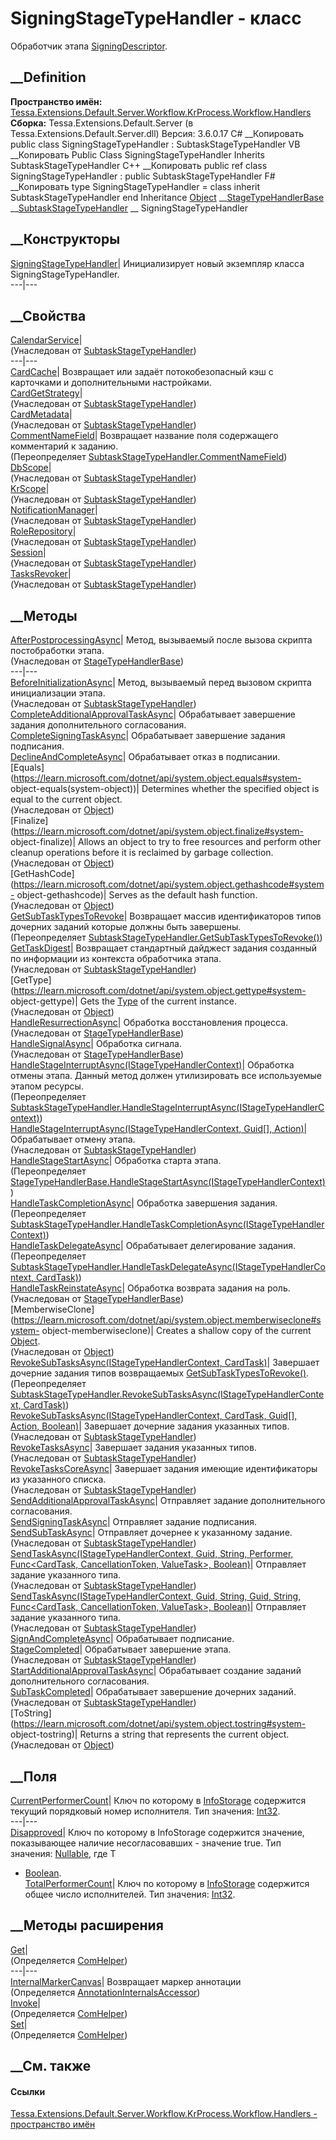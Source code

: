 # SigningStageTypeHandler - класс
Обработчик этапа
[SigningDescriptor](F_Tessa_Extensions_Default_Shared_Workflow_KrProcess_StageTypeDescriptors_SigningDescriptor.htm).
## __Definition
 **Пространство имён:**
[Tessa.Extensions.Default.Server.Workflow.KrProcess.Workflow.Handlers](N_Tessa_Extensions_Default_Server_Workflow_KrProcess_Workflow_Handlers.htm)  
 **Сборка:** Tessa.Extensions.Default.Server (в
Tessa.Extensions.Default.Server.dll) Версия: 3.6.0.17
C# __Копировать
     public class SigningStageTypeHandler : SubtaskStageTypeHandler
VB __Копировать
     Public Class SigningStageTypeHandler
    	Inherits SubtaskStageTypeHandler
C++ __Копировать
     public ref class SigningStageTypeHandler : public SubtaskStageTypeHandler
F# __Копировать
     type SigningStageTypeHandler = 
        class
            inherit SubtaskStageTypeHandler
        end
Inheritance
    [Object](https://learn.microsoft.com/dotnet/api/system.object) __[StageTypeHandlerBase](T_Tessa_Extensions_Default_Server_Workflow_KrProcess_Workflow_Handlers_StageTypeHandlerBase.htm) __[SubtaskStageTypeHandler](T_Tessa_Extensions_Default_Server_Workflow_KrProcess_Workflow_Handlers_SubtaskStageTypeHandler.htm) __ SigningStageTypeHandler
##  __Конструкторы
[SigningStageTypeHandler](M_Tessa_Extensions_Default_Server_Workflow_KrProcess_Workflow_Handlers_SigningStageTypeHandler__ctor.htm)|
Инициализирует новый экземпляр класса SigningStageTypeHandler.  
---|---  
## __Свойства
[CalendarService](P_Tessa_Extensions_Default_Server_Workflow_KrProcess_Workflow_Handlers_SubtaskStageTypeHandler_CalendarService.htm)|  
(Унаследован от
[SubtaskStageTypeHandler](T_Tessa_Extensions_Default_Server_Workflow_KrProcess_Workflow_Handlers_SubtaskStageTypeHandler.htm))  
---|---  
[CardCache](P_Tessa_Extensions_Default_Server_Workflow_KrProcess_Workflow_Handlers_SigningStageTypeHandler_CardCache.htm)|
Возвращает или задаёт потокобезопасный кэш с карточками и дополнительными
настройками.  
[CardGetStrategy](P_Tessa_Extensions_Default_Server_Workflow_KrProcess_Workflow_Handlers_SubtaskStageTypeHandler_CardGetStrategy.htm)|  
(Унаследован от
[SubtaskStageTypeHandler](T_Tessa_Extensions_Default_Server_Workflow_KrProcess_Workflow_Handlers_SubtaskStageTypeHandler.htm))  
[CardMetadata](P_Tessa_Extensions_Default_Server_Workflow_KrProcess_Workflow_Handlers_SubtaskStageTypeHandler_CardMetadata.htm)|  
(Унаследован от
[SubtaskStageTypeHandler](T_Tessa_Extensions_Default_Server_Workflow_KrProcess_Workflow_Handlers_SubtaskStageTypeHandler.htm))  
[CommentNameField](P_Tessa_Extensions_Default_Server_Workflow_KrProcess_Workflow_Handlers_SigningStageTypeHandler_CommentNameField.htm)|
Возвращает название поля содержащего комментарий к заданию.  
(Переопределяет
[SubtaskStageTypeHandler.CommentNameField](P_Tessa_Extensions_Default_Server_Workflow_KrProcess_Workflow_Handlers_SubtaskStageTypeHandler_CommentNameField.htm))  
[DbScope](P_Tessa_Extensions_Default_Server_Workflow_KrProcess_Workflow_Handlers_SubtaskStageTypeHandler_DbScope.htm)|  
(Унаследован от
[SubtaskStageTypeHandler](T_Tessa_Extensions_Default_Server_Workflow_KrProcess_Workflow_Handlers_SubtaskStageTypeHandler.htm))  
[KrScope](P_Tessa_Extensions_Default_Server_Workflow_KrProcess_Workflow_Handlers_SubtaskStageTypeHandler_KrScope.htm)|  
(Унаследован от
[SubtaskStageTypeHandler](T_Tessa_Extensions_Default_Server_Workflow_KrProcess_Workflow_Handlers_SubtaskStageTypeHandler.htm))  
[NotificationManager](P_Tessa_Extensions_Default_Server_Workflow_KrProcess_Workflow_Handlers_SubtaskStageTypeHandler_NotificationManager.htm)|  
(Унаследован от
[SubtaskStageTypeHandler](T_Tessa_Extensions_Default_Server_Workflow_KrProcess_Workflow_Handlers_SubtaskStageTypeHandler.htm))  
[RoleRepository](P_Tessa_Extensions_Default_Server_Workflow_KrProcess_Workflow_Handlers_SubtaskStageTypeHandler_RoleRepository.htm)|  
(Унаследован от
[SubtaskStageTypeHandler](T_Tessa_Extensions_Default_Server_Workflow_KrProcess_Workflow_Handlers_SubtaskStageTypeHandler.htm))  
[Session](P_Tessa_Extensions_Default_Server_Workflow_KrProcess_Workflow_Handlers_SubtaskStageTypeHandler_Session.htm)|  
(Унаследован от
[SubtaskStageTypeHandler](T_Tessa_Extensions_Default_Server_Workflow_KrProcess_Workflow_Handlers_SubtaskStageTypeHandler.htm))  
[TasksRevoker](P_Tessa_Extensions_Default_Server_Workflow_KrProcess_Workflow_Handlers_SubtaskStageTypeHandler_TasksRevoker.htm)|  
(Унаследован от
[SubtaskStageTypeHandler](T_Tessa_Extensions_Default_Server_Workflow_KrProcess_Workflow_Handlers_SubtaskStageTypeHandler.htm))  
##  __Методы
[AfterPostprocessingAsync](M_Tessa_Extensions_Default_Server_Workflow_KrProcess_Workflow_Handlers_StageTypeHandlerBase_AfterPostprocessingAsync.htm)|
Метод, вызываемый после вызова скрипта постобработки этапа.  
(Унаследован от
[StageTypeHandlerBase](T_Tessa_Extensions_Default_Server_Workflow_KrProcess_Workflow_Handlers_StageTypeHandlerBase.htm))  
---|---  
[BeforeInitializationAsync](M_Tessa_Extensions_Default_Server_Workflow_KrProcess_Workflow_Handlers_SubtaskStageTypeHandler_BeforeInitializationAsync.htm)|
Метод, вызываемый перед вызовом скрипта инициализации этапа.  
(Унаследован от
[SubtaskStageTypeHandler](T_Tessa_Extensions_Default_Server_Workflow_KrProcess_Workflow_Handlers_SubtaskStageTypeHandler.htm))  
[CompleteAdditionalApprovalTaskAsync](M_Tessa_Extensions_Default_Server_Workflow_KrProcess_Workflow_Handlers_SigningStageTypeHandler_CompleteAdditionalApprovalTaskAsync.htm)|
Обрабатывает завершение задания дополнительного согласования.  
[CompleteSigningTaskAsync](M_Tessa_Extensions_Default_Server_Workflow_KrProcess_Workflow_Handlers_SigningStageTypeHandler_CompleteSigningTaskAsync.htm)|
Обрабатывает завершение задания подписания.  
[DeclineAndCompleteAsync](M_Tessa_Extensions_Default_Server_Workflow_KrProcess_Workflow_Handlers_SigningStageTypeHandler_DeclineAndCompleteAsync.htm)|
Обрабатывает отказ в подписании.  
[Equals](https://learn.microsoft.com/dotnet/api/system.object.equals#system-
object-equals\(system-object\))| Determines whether the specified object is
equal to the current object.  
(Унаследован от
[Object](https://learn.microsoft.com/dotnet/api/system.object))  
[Finalize](https://learn.microsoft.com/dotnet/api/system.object.finalize#system-
object-finalize)| Allows an object to try to free resources and perform other
cleanup operations before it is reclaimed by garbage collection.  
(Унаследован от
[Object](https://learn.microsoft.com/dotnet/api/system.object))  
[GetHashCode](https://learn.microsoft.com/dotnet/api/system.object.gethashcode#system-
object-gethashcode)| Serves as the default hash function.  
(Унаследован от
[Object](https://learn.microsoft.com/dotnet/api/system.object))  
[GetSubTaskTypesToRevoke](M_Tessa_Extensions_Default_Server_Workflow_KrProcess_Workflow_Handlers_SigningStageTypeHandler_GetSubTaskTypesToRevoke.htm)|
Возвращает массив идентификаторов типов дочерних заданий которые должны быть
завершены.  
(Переопределяет
[SubtaskStageTypeHandler.GetSubTaskTypesToRevoke()](M_Tessa_Extensions_Default_Server_Workflow_KrProcess_Workflow_Handlers_SubtaskStageTypeHandler_GetSubTaskTypesToRevoke.htm))  
[GetTaskDigest](M_Tessa_Extensions_Default_Server_Workflow_KrProcess_Workflow_Handlers_SubtaskStageTypeHandler_GetTaskDigest.htm)|
Возвращает стандартный дайджест задания созданный по информации из контекста
обработчика этапа.  
(Унаследован от
[SubtaskStageTypeHandler](T_Tessa_Extensions_Default_Server_Workflow_KrProcess_Workflow_Handlers_SubtaskStageTypeHandler.htm))  
[GetType](https://learn.microsoft.com/dotnet/api/system.object.gettype#system-
object-gettype)| Gets the
[Type](https://learn.microsoft.com/dotnet/api/system.type) of the current
instance.  
(Унаследован от
[Object](https://learn.microsoft.com/dotnet/api/system.object))  
[HandleResurrectionAsync](M_Tessa_Extensions_Default_Server_Workflow_KrProcess_Workflow_Handlers_StageTypeHandlerBase_HandleResurrectionAsync.htm)|
Обработка восстановления процесса.  
(Унаследован от
[StageTypeHandlerBase](T_Tessa_Extensions_Default_Server_Workflow_KrProcess_Workflow_Handlers_StageTypeHandlerBase.htm))  
[HandleSignalAsync](M_Tessa_Extensions_Default_Server_Workflow_KrProcess_Workflow_Handlers_StageTypeHandlerBase_HandleSignalAsync.htm)|
Обработка сигнала.  
(Унаследован от
[StageTypeHandlerBase](T_Tessa_Extensions_Default_Server_Workflow_KrProcess_Workflow_Handlers_StageTypeHandlerBase.htm))  
[HandleStageInterruptAsync(IStageTypeHandlerContext)](M_Tessa_Extensions_Default_Server_Workflow_KrProcess_Workflow_Handlers_SigningStageTypeHandler_HandleStageInterruptAsync.htm)|
Обработка отмены этапа. Данный метод должен утилизировать все используемые
этапом ресурсы.  
(Переопределяет
[SubtaskStageTypeHandler.HandleStageInterruptAsync(IStageTypeHandlerContext)](M_Tessa_Extensions_Default_Server_Workflow_KrProcess_Workflow_Handlers_SubtaskStageTypeHandler_HandleStageInterruptAsync.htm))  
[HandleStageInterruptAsync(IStageTypeHandlerContext, Guid[],
Action<CardTask>)](M_Tessa_Extensions_Default_Server_Workflow_KrProcess_Workflow_Handlers_SubtaskStageTypeHandler_HandleStageInterruptAsync_1.htm)|
Обрабатывает отмену этапа.  
(Унаследован от
[SubtaskStageTypeHandler](T_Tessa_Extensions_Default_Server_Workflow_KrProcess_Workflow_Handlers_SubtaskStageTypeHandler.htm))  
[HandleStageStartAsync](M_Tessa_Extensions_Default_Server_Workflow_KrProcess_Workflow_Handlers_SigningStageTypeHandler_HandleStageStartAsync.htm)|
Обработка старта этапа.  
(Переопределяет
[StageTypeHandlerBase.HandleStageStartAsync(IStageTypeHandlerContext)](M_Tessa_Extensions_Default_Server_Workflow_KrProcess_Workflow_Handlers_StageTypeHandlerBase_HandleStageStartAsync.htm))  
[HandleTaskCompletionAsync](M_Tessa_Extensions_Default_Server_Workflow_KrProcess_Workflow_Handlers_SigningStageTypeHandler_HandleTaskCompletionAsync.htm)|
Обработка завершения задания.  
(Переопределяет
[SubtaskStageTypeHandler.HandleTaskCompletionAsync(IStageTypeHandlerContext)](M_Tessa_Extensions_Default_Server_Workflow_KrProcess_Workflow_Handlers_SubtaskStageTypeHandler_HandleTaskCompletionAsync.htm))  
[HandleTaskDelegateAsync](M_Tessa_Extensions_Default_Server_Workflow_KrProcess_Workflow_Handlers_SigningStageTypeHandler_HandleTaskDelegateAsync.htm)|
Обрабатывает делегирование задания.  
(Переопределяет
[SubtaskStageTypeHandler.HandleTaskDelegateAsync(IStageTypeHandlerContext,
CardTask)](M_Tessa_Extensions_Default_Server_Workflow_KrProcess_Workflow_Handlers_SubtaskStageTypeHandler_HandleTaskDelegateAsync.htm))  
[HandleTaskReinstateAsync](M_Tessa_Extensions_Default_Server_Workflow_KrProcess_Workflow_Handlers_StageTypeHandlerBase_HandleTaskReinstateAsync.htm)|
Обработка возврата задания на роль.  
(Унаследован от
[StageTypeHandlerBase](T_Tessa_Extensions_Default_Server_Workflow_KrProcess_Workflow_Handlers_StageTypeHandlerBase.htm))  
[MemberwiseClone](https://learn.microsoft.com/dotnet/api/system.object.memberwiseclone#system-
object-memberwiseclone)| Creates a shallow copy of the current
[Object](https://learn.microsoft.com/dotnet/api/system.object).  
(Унаследован от
[Object](https://learn.microsoft.com/dotnet/api/system.object))  
[RevokeSubTasksAsync(IStageTypeHandlerContext,
CardTask)](M_Tessa_Extensions_Default_Server_Workflow_KrProcess_Workflow_Handlers_SigningStageTypeHandler_RevokeSubTasksAsync.htm)|
Завершает дочерние задания типов возвращаемых
[GetSubTaskTypesToRevoke()](M_Tessa_Extensions_Default_Server_Workflow_KrProcess_Workflow_Handlers_SubtaskStageTypeHandler_GetSubTaskTypesToRevoke.htm).  
(Переопределяет
[SubtaskStageTypeHandler.RevokeSubTasksAsync(IStageTypeHandlerContext,
CardTask)](M_Tessa_Extensions_Default_Server_Workflow_KrProcess_Workflow_Handlers_SubtaskStageTypeHandler_RevokeSubTasksAsync.htm))  
[RevokeSubTasksAsync(IStageTypeHandlerContext, CardTask, Guid[],
Action<CardTask>,
Boolean)](M_Tessa_Extensions_Default_Server_Workflow_KrProcess_Workflow_Handlers_SubtaskStageTypeHandler_RevokeSubTasksAsync_1.htm)|
Завершает дочерние задания указанных типов.  
(Унаследован от
[SubtaskStageTypeHandler](T_Tessa_Extensions_Default_Server_Workflow_KrProcess_Workflow_Handlers_SubtaskStageTypeHandler.htm))  
[RevokeTasksAsync](M_Tessa_Extensions_Default_Server_Workflow_KrProcess_Workflow_Handlers_SubtaskStageTypeHandler_RevokeTasksAsync.htm)|
Завершает задания указанных типов.  
(Унаследован от
[SubtaskStageTypeHandler](T_Tessa_Extensions_Default_Server_Workflow_KrProcess_Workflow_Handlers_SubtaskStageTypeHandler.htm))  
[RevokeTasksCoreAsync](M_Tessa_Extensions_Default_Server_Workflow_KrProcess_Workflow_Handlers_SubtaskStageTypeHandler_RevokeTasksCoreAsync.htm)|
Завершает задания имеющие идентификаторы из указанного списка.  
(Унаследован от
[SubtaskStageTypeHandler](T_Tessa_Extensions_Default_Server_Workflow_KrProcess_Workflow_Handlers_SubtaskStageTypeHandler.htm))  
[SendAdditionalApprovalTaskAsync](M_Tessa_Extensions_Default_Server_Workflow_KrProcess_Workflow_Handlers_SigningStageTypeHandler_SendAdditionalApprovalTaskAsync.htm)|
Отправляет задание дополнительного согласования.  
[SendSigningTaskAsync](M_Tessa_Extensions_Default_Server_Workflow_KrProcess_Workflow_Handlers_SigningStageTypeHandler_SendSigningTaskAsync.htm)|
Отправляет задание подписания.  
[SendSubTaskAsync](M_Tessa_Extensions_Default_Server_Workflow_KrProcess_Workflow_Handlers_SubtaskStageTypeHandler_SendSubTaskAsync.htm)|
Отправляет дочернее к указанному задание.  
(Унаследован от
[SubtaskStageTypeHandler](T_Tessa_Extensions_Default_Server_Workflow_KrProcess_Workflow_Handlers_SubtaskStageTypeHandler.htm))  
[SendTaskAsync(IStageTypeHandlerContext, Guid, String, Performer,
Func<CardTask, CancellationToken, ValueTask>,
Boolean)](M_Tessa_Extensions_Default_Server_Workflow_KrProcess_Workflow_Handlers_SubtaskStageTypeHandler_SendTaskAsync_1.htm)|
Отправляет задание указанного типа.  
(Унаследован от
[SubtaskStageTypeHandler](T_Tessa_Extensions_Default_Server_Workflow_KrProcess_Workflow_Handlers_SubtaskStageTypeHandler.htm))  
[SendTaskAsync(IStageTypeHandlerContext, Guid, String, Guid, String,
Func<CardTask, CancellationToken, ValueTask>,
Boolean)](M_Tessa_Extensions_Default_Server_Workflow_KrProcess_Workflow_Handlers_SubtaskStageTypeHandler_SendTaskAsync.htm)|
Отправляет задание указанного типа.  
(Унаследован от
[SubtaskStageTypeHandler](T_Tessa_Extensions_Default_Server_Workflow_KrProcess_Workflow_Handlers_SubtaskStageTypeHandler.htm))  
[SignAndCompleteAsync](M_Tessa_Extensions_Default_Server_Workflow_KrProcess_Workflow_Handlers_SigningStageTypeHandler_SignAndCompleteAsync.htm)|
Обрабатывает подписание.  
[StageCompleted](M_Tessa_Extensions_Default_Server_Workflow_KrProcess_Workflow_Handlers_SubtaskStageTypeHandler_StageCompleted.htm)|
Обрабатывает завершение этапа.  
(Унаследован от
[SubtaskStageTypeHandler](T_Tessa_Extensions_Default_Server_Workflow_KrProcess_Workflow_Handlers_SubtaskStageTypeHandler.htm))  
[StartAdditionalApprovalTaskAsync](M_Tessa_Extensions_Default_Server_Workflow_KrProcess_Workflow_Handlers_SigningStageTypeHandler_StartAdditionalApprovalTaskAsync.htm)|
Обрабатывает создание заданий дополнительного согласования.  
[SubTaskCompleted](M_Tessa_Extensions_Default_Server_Workflow_KrProcess_Workflow_Handlers_SubtaskStageTypeHandler_SubTaskCompleted.htm)|
Обрабатывает завершение дочерних заданий.  
(Унаследован от
[SubtaskStageTypeHandler](T_Tessa_Extensions_Default_Server_Workflow_KrProcess_Workflow_Handlers_SubtaskStageTypeHandler.htm))  
[ToString](https://learn.microsoft.com/dotnet/api/system.object.tostring#system-
object-tostring)| Returns a string that represents the current object.  
(Унаследован от
[Object](https://learn.microsoft.com/dotnet/api/system.object))  
##  __Поля
[CurrentPerformerCount](F_Tessa_Extensions_Default_Server_Workflow_KrProcess_Workflow_Handlers_SigningStageTypeHandler_CurrentPerformerCount.htm)|
Ключ по которому в
[InfoStorage](P_Tessa_Extensions_Default_Server_Workflow_KrObjectModel_Stage_InfoStorage.htm)
содержится текущий порядковый номер исполнителя. Тип значения:
[Int32](https://learn.microsoft.com/dotnet/api/system.int32).  
---|---  
[Disapproved](F_Tessa_Extensions_Default_Server_Workflow_KrProcess_Workflow_Handlers_SigningStageTypeHandler_Disapproved.htm)|
Ключ по которому в InfoStorage содержится значение, показывающее наличие
несогласовавших - значение true. Тип значения:
[Nullable<T>](https://learn.microsoft.com/dotnet/api/system.nullable-1), где T
- [Boolean](https://learn.microsoft.com/dotnet/api/system.boolean).  
[TotalPerformerCount](F_Tessa_Extensions_Default_Server_Workflow_KrProcess_Workflow_Handlers_SigningStageTypeHandler_TotalPerformerCount.htm)|
Ключ по которому в
[InfoStorage](P_Tessa_Extensions_Default_Server_Workflow_KrObjectModel_Stage_InfoStorage.htm)
содержится общее число исполнителей. Тип значения:
[Int32](https://learn.microsoft.com/dotnet/api/system.int32).  
## __Методы расширения
[Get](M_Tessa_Extensions_Default_Client_EDS_ComHelper_Get.htm)|  
(Определяется
[ComHelper](T_Tessa_Extensions_Default_Client_EDS_ComHelper.htm))  
---|---  
[InternalMarkerCanvas](M_Tessa_UI_Views_Charting_Annotations_AnnotationInternalsAccessor_InternalMarkerCanvas.htm)|
Возвращает маркер аннотации  
(Определяется
[AnnotationInternalsAccessor](T_Tessa_UI_Views_Charting_Annotations_AnnotationInternalsAccessor.htm))  
[Invoke](M_Tessa_Extensions_Default_Client_EDS_ComHelper_Invoke.htm)|  
(Определяется
[ComHelper](T_Tessa_Extensions_Default_Client_EDS_ComHelper.htm))  
[Set](M_Tessa_Extensions_Default_Client_EDS_ComHelper_Set.htm)|  
(Определяется
[ComHelper](T_Tessa_Extensions_Default_Client_EDS_ComHelper.htm))  
##  __См. также
#### Ссылки
[Tessa.Extensions.Default.Server.Workflow.KrProcess.Workflow.Handlers -
пространство
имён](N_Tessa_Extensions_Default_Server_Workflow_KrProcess_Workflow_Handlers.htm)
